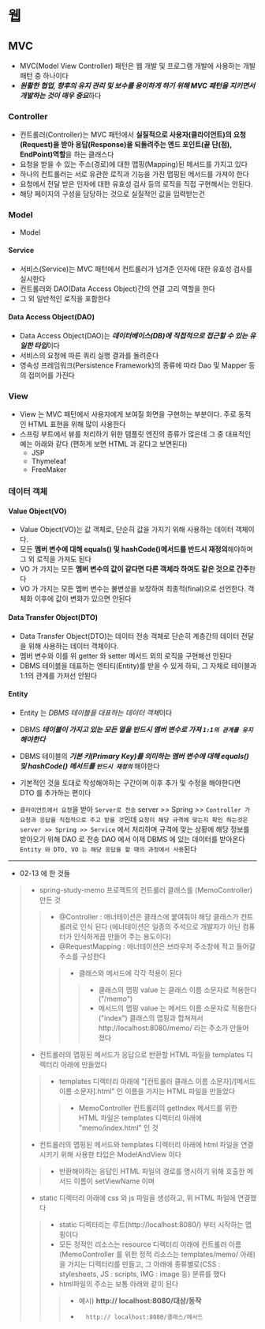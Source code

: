 # 웹
## MVC
* MVC(Model View Controller) 패턴은 웹 개발 및 프로그램 개발에 사용하는 개발 패턴 중 하나이다
* ***원활한 협업, 향후의 유지 관리 및 보수를 용이하게 하기 위해 MVC 패턴을 지키면서 개발하는 것이 매우 중요***하다
### Controller
* 컨트롤러(Controller)는 MVC 패턴에서 **실질적으로 사용자(클라이언트)의 요청(Request)을 받아 응답(Response)을 되돌려주는 엔드 포인트(끝 단(점), EndPoint)역할**을 하는 클래스다
* 요청을 받을 수 있는 주소(경로)에 대한 맵핑(Mapping)된 메서드를 가지고 있다
* 하나의 컨트롤러는 서로 유관한 로직과 기능을 가진 맵핑된 메서드를 가져야 한다
* 요청에서 전달 받은 인자에 대한 유효성 검사 등의 로직을 직접 구현해서는 안된다.
* 해당 페이지의 구성을 담당하는 것으로 실질적인 값을 입력받는건 
### Model
* Model
#### Service
* 서비스(Service)는 MVC 패턴에서 컨트롤러가 넘겨준 인자에 대한 유효성 검사를 실시한다
* 컨트롤러와 DAO(Data Access Object)간의 연결 고리 역할을 한다
* 그 외 일반적인 로직을 포함한다
#### Data Access Object(DAO)
* Data Access Object(DAO)는 ***데이터베이스(DB)에 직접적으로 접근할 수 있는 유일한 타입***이다
* 서비스의 요청에 따른 쿼리 실행 결과를 돌려준다
* 영속성 프레임워크(Persistence Framework)의 종류에 따라 Dao 및 Mapper 등의 접미어를 가진다
### View
* View 는 MVC 패턴에서 사용자에게 보여질 화면을 구현하는 부분이다. 주로 동적인 HTML 표현을 위해 많이 사용한다
* 스프링 부트에서 뷰를 처리하기 위한 템플릿 엔진의 종류가 많은데 그 중 대표적인 예는 아래와 같다 (편하게 보면 HTML 과 같다고 보면된다)
    * JSP
    * Thymeleaf
    * FreeMaker
### 데이터 객체
#### Value Object(VO)
* Value Object(VO)는 값 객체로, 단순히 값을 가지기 위해 사용하는 데이터 객체이다.
* 모든 **멤버 변수에 대해 equals() 및 hashCode()메서드를 반드시 재정의**해야하며 그 외 로직을 가져도 된다
* VO 가 가지는 모든 **멤버 변수의 값이 같다면 다른 객체라 하여도 같은 것으로 간주**한다
* VO 가 가지는 모든 멤버 변수는 불변성을 보장하여 최종적(final)으로 선언한다. 객체화 이후에 값이 변화가 있으면 안된다
#### Data Transfer Object(DTO)
* Data Transfer Object(DTO)는 데이터 전송 객체로 단순히 계층간의 데이터 전달을 위해 사용하는 데이터 객체이다.
* 멤버 변수와 이를 위 getter 와 setter 메서드 외의 로직을 구현해선 안된다
* DBMS 테이븛을 데표하는 엔티티(Entity)를 받을 수 있게 하되, 그 자체로 테이블과 1:1의 관계를 가져선 안된다
#### Entity
* Entity 는 *DBMS 테이블을 대표하는 데이터 객체*이다
* DBMS ***테이블이 가지고 있는 모든 열을 반드시 멤버 변수로 가져 `1:1의 관계를 유지`해야한다***
* DBMS 테이블의 ***기본 키(Primary Key)를 의미하는 멤버 변수에 대해 equals() 및 hashCode() 메서드를 `반드시 재정의`*** 해야한다
* 기본적인 것을 토대로 작성해야하는 구간이며 이후 추가 및 수정을 해야한다면 DTO 를 추가하는 편이다

* `클라이언트에서 요청`을 받아 `Server로 전송` server >> Spring >> `Controller 가 요청과 응답을 직접적으로 주고 받을 것`인데 `요청이 해당 규격에 맞는지 확인 하는것은 server >> Spring >> Service` 에서 처리하며 규격에 맞는 상황에 해당 정보를 받아오기 위해 DAO 로 전송 DAO 에서 이제 DBMS 에 있는 데이터를 받아온다 `Entity 와 DTO, VO 는 해당 응답을 할 때의 과정에서 사용`된다

--------------------------------
* 02-13 에 한 것들
>* spring-study-memo 프로젝트의 컨트롤러 클래스를 (MemoController) 만든 것
>>* @Controller : 애너테이션은 클래스에 붙여줘야 해당 클래스가 컨트롤러로 인식 된다 (에너테이션은 일종의 주석으로 개발자가 아닌 컴퓨터가 인식하게끔 만들어 주는 용도이다)
>>* @RequestMapping : 애너테이션은 브라우저 주소창에 적고 들어갈 주소를 구성한다
>>>* 클래스와 메서드에 각각 적용이 된다
>>>>* 클래스의 맵핑 value 는 클래스 이름 소문자로 적용한다 ("/memo")
>>>>* 메서드의 맵핑 value 는 메서드 이름 소문자로 적용한다 ("index") 클래스의 맵핑과 합쳐져서 http://localhost:8080/memo/ 라는 주소가 만들어 졌다
>* 컨트롤러의 맵핑된 메서드가 응답으로 반환할 HTML 파일을 templates 디렉터리 아래에 만들었다
>>* templates 디렉터리 아래에 "[컨트롤러 클래스 이름 소문자]/[메서드 이름 소문자].html" 인 이름을 가지는 HTML 파일을 만들었다
>>>* MemoController 컨트롤러의 getIndex 메서드를 위한 HTML 파일은 templates 디렉터리 아래에 "memo/index.html" 인 것
>* 컨트롤러의 맵핑된 메서드와 templates 디렉터리 아래에 html 파일을 연결시키기 위해 사용한 타입은 ModelAndView 이다
>>* 반환해야하는 응답인 HTML 파일의 경로를 명시하기 위해 호출한 메서드 이름이 setViewName 이며
>* static 디렉터리 아래에 css 와 js 파일을 생성하고, 위 HTML 파일에 연결했다
>>* static 디렉터리는 루트(http://localhost:8080/) 부터 시작하는 맵핑이다
>>* 모든 정적인 리소스는 resource 디렉터리 아래에 컨트롤러 이름(MemoController 를 위한 정적 리소스는 templates/memo/ 아래) 을 가지는 디렉터리를 만들고, 그 아래에 종류별로(CSS : stylesheets, JS : scripts, IMG : image 등) 분류를 했다
>>* html파일의 주소는 보통 아래와 같이 된다
>>>* 예시) **http:// localhost:8080/대상/동작**
>>>*       http:// localhost:8080/클래스/메서드

